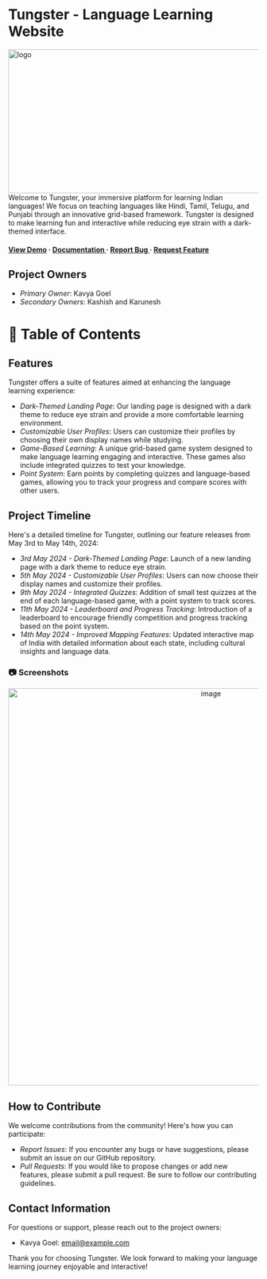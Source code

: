 # Tungster - Language Learning Website
<img src=https://i.ibb.co/0h9f3TG/Screenshot-2024-05-16-023927.png alt="logo" width=690 height=290 />
Welcome to Tungster, your immersive platform for learning Indian languages! We focus on teaching languages like Hindi, Tamil, Telugu, and Punjabi through an innovative grid-based framework. Tungster is designed to make learning fun and interactive while reducing eye strain with a dark-themed interface.

<h4> <a href=https://tungster.vercel.app/>View Demo</a> <span> · </span> <a href="https://github.com/CoderKavyaG/Tungster-Language-Learning/blob/master/README.md"> Documentation </a> <span> · </span> <a href="https://github.com/CoderKavyaG/Tungster-Language-Learning/issues"> Report Bug </a> <span> · </span> <a href="https://github.com/CoderKavyaG/Tungster-Language-Learning/issues"> Request Feature </a> </h4>

## Project Owners
- *Primary Owner*: Kavya Goel
- *Secondary Owners*: Kashish and Karunesh

# :notebook_with_decorative_cover: Table of Contents

## Features
Tungster offers a suite of features aimed at enhancing the language learning experience:

- *Dark-Themed Landing Page*: Our landing page is designed with a dark theme to reduce eye strain and provide a more comfortable learning environment.
- *Customizable User Profiles*: Users can customize their profiles by choosing their own display names while studying.
- *Game-Based Learning*: A unique grid-based game system designed to make language learning engaging and interactive. These games also include integrated quizzes to test your knowledge.
- *Point System*: Earn points by completing quizzes and language-based games, allowing you to track your progress and compare scores with other users.

## Project Timeline
Here's a detailed timeline for Tungster, outlining our feature releases from May 3rd to May 14th, 2024:

- *3rd May 2024 - Dark-Themed Landing Page*: Launch of a new landing page with a dark theme to reduce eye strain.
- *5th May 2024 - Customizable User Profiles*: Users can now choose their display names and customize their profiles.
- *9th May 2024 - Integrated Quizzes*: Addition of small test quizzes at the end of each language-based game, with a point system to track scores.
- *11th May 2024 - Leaderboard and Progress Tracking*: Introduction of a leaderboard to encourage friendly competition and progress tracking based on the point system.
- *14th May 2024 - Improved Mapping Features*: Updated interactive map of India with detailed information about each state, including cultural insights and language data.

### :camera: Screenshots
<div align="center"> <a href="https://tungster.vercel.app/"><img src="https://i.ibb.co/0h9f3TG/Screenshot-2024-05-16-023927.png" alt='image' width='800'/></a> </div>

## How to Contribute
We welcome contributions from the community! Here's how you can participate:

- *Report Issues*: If you encounter any bugs or have suggestions, please submit an issue on our GitHub repository.
- *Pull Requests*: If you would like to propose changes or add new features, please submit a pull request. Be sure to follow our contributing guidelines.

## Contact Information
For questions or support, please reach out to the project owners:
- Kavya Goel: [email@example.com](mailto:codecraftkavya@gmail.com)

Thank you for choosing Tungster. We look forward to making your language learning journey enjoyable and interactive!
